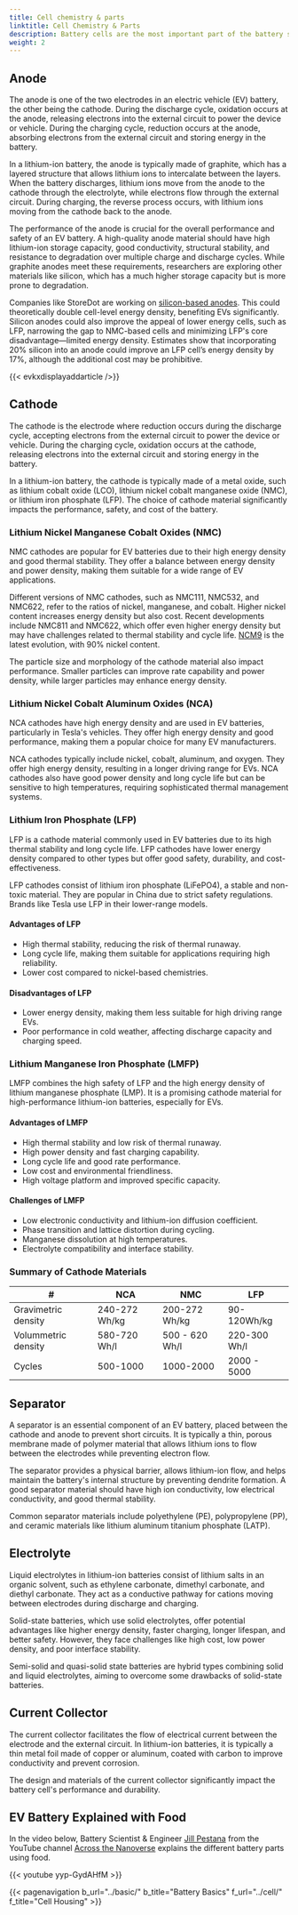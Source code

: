 ```yaml
---
title: Cell chemistry & parts
linktitle: Cell Chemistry & Parts
description: Battery cells are the most important part of the battery system and the most critical factor for both cost and performance in EVs.
weight: 2
---
```

<!-- markdownlint-disable MD033 -->

## Anode

The anode is one of the two electrodes in an electric vehicle (EV) battery, the other being the cathode. During the discharge cycle, oxidation occurs at the anode, releasing electrons into the external circuit to power the device or vehicle. During the charging cycle, reduction occurs at the anode, absorbing electrons from the external circuit and storing energy in the battery.

In a lithium-ion battery, the anode is typically made of graphite, which has a layered structure that allows lithium ions to intercalate between the layers. When the battery discharges, lithium ions move from the anode to the cathode through the electrolyte, while electrons flow through the external circuit. During charging, the reverse process occurs, with lithium ions moving from the cathode back to the anode.

The performance of the anode is crucial for the overall performance and safety of an EV battery. A high-quality anode material should have high lithium-ion storage capacity, good conductivity, structural stability, and resistance to degradation over multiple charge and discharge cycles. While graphite anodes meet these requirements, researchers are exploring other materials like silicon, which has a much higher storage capacity but is more prone to degradation.

Companies like StoreDot are working on [silicon-based anodes](https://www.store-dot.com/blog/silicon-dominant-anodes-pave-the-way-for-future-li-ion-ev-batteries). This could theoretically double cell-level energy density, benefiting EVs significantly. Silicon anodes could also improve the appeal of lower energy cells, such as LFP, narrowing the gap to NMC-based cells and minimizing LFP's core disadvantage—limited energy density. Estimates show that incorporating 20% silicon into an anode could improve an LFP cell’s energy density by 17%, although the additional cost may be prohibitive.

{{< evkxdisplayaddarticle />}}

## Cathode

The cathode is the electrode where reduction occurs during the discharge cycle, accepting electrons from the external circuit to power the device or vehicle. During the charging cycle, oxidation occurs at the cathode, releasing electrons into the external circuit and storing energy in the battery.

In a lithium-ion battery, the cathode is typically made of a metal oxide, such as lithium cobalt oxide (LCO), lithium nickel cobalt manganese oxide (NMC), or lithium iron phosphate (LFP). The choice of cathode material significantly impacts the performance, safety, and cost of the battery.

### Lithium Nickel Manganese Cobalt Oxides (NMC)

NMC cathodes are popular for EV batteries due to their high energy density and good thermal stability. They offer a balance between energy density and power density, making them suitable for a wide range of EV applications.

Different versions of NMC cathodes, such as NMC111, NMC532, and NMC622, refer to the ratios of nickel, manganese, and cobalt. Higher nickel content increases energy density but also cost. Recent developments include NMC811 and NMC622, which offer even higher energy density but may have challenges related to thermal stability and cycle life. [NCM9](https://skinnonews.com/global/archives/14179) is the latest evolution, with 90% nickel content.

The particle size and morphology of the cathode material also impact performance. Smaller particles can improve rate capability and power density, while larger particles may enhance energy density.

### Lithium Nickel Cobalt Aluminum Oxides (NCA)

NCA cathodes have high energy density and are used in EV batteries, particularly in Tesla's vehicles. They offer high energy density and good performance, making them a popular choice for many EV manufacturers.

NCA cathodes typically include nickel, cobalt, aluminum, and oxygen. They offer high energy density, resulting in a longer driving range for EVs. NCA cathodes also have good power density and long cycle life but can be sensitive to high temperatures, requiring sophisticated thermal management systems.

### Lithium Iron Phosphate (LFP)

LFP is a cathode material commonly used in EV batteries due to its high thermal stability and long cycle life. LFP cathodes have lower energy density compared to other types but offer good safety, durability, and cost-effectiveness.

LFP cathodes consist of lithium iron phosphate (LiFePO4), a stable and non-toxic material. They are popular in China due to strict safety regulations. Brands like Tesla use LFP in their lower-range models.

#### Advantages of LFP

- High thermal stability, reducing the risk of thermal runaway.
- Long cycle life, making them suitable for applications requiring high reliability.
- Lower cost compared to nickel-based chemistries.

#### Disadvantages of LFP

- Lower energy density, making them less suitable for high driving range EVs.
- Poor performance in cold weather, affecting discharge capacity and charging speed.

### Lithium Manganese Iron Phosphate (LMFP)

LMFP combines the high safety of LFP and the high energy density of lithium manganese phosphate (LMP). It is a promising cathode material for high-performance lithium-ion batteries, especially for EVs.

#### Advantages of LMFP

- High thermal stability and low risk of thermal runaway.
- High power density and fast charging capability.
- Long cycle life and good rate performance.
- Low cost and environmental friendliness.
- High voltage platform and improved specific capacity.

#### Challenges of LMFP

- Low electronic conductivity and lithium-ion diffusion coefficient.
- Phase transition and lattice distortion during cycling.
- Manganese dissolution at high temperatures.
- Electrolyte compatibility and interface stability.

### Summary of Cathode Materials

<table class="table table-striped">
<thead>
<tr>
<th>#</th>
<th>NCA</th>
<th>NMC</th>
<th>LFP</th>
</tr>
</thead>
<tbody>
<tr>
<td>Gravimetric density</td>
<td>240-272 Wh/kg</td>
<td>200-272 Wh/kg</td>
<td>90-120Wh/kg</td>
</tr>
<tr>
<td>Volummetric density</td>
<td>580-720 Wh/l</td>
<td>500 - 620 Wh/l</td>
<td> 220-300 Wh/l</td>
</tr>
<tr>
<td>Cycles</td>
<td>500-1000</td>
<td>1000-2000</td>
<td>2000 - 5000</td>
</tr>
</tbody>
</table>

## Separator

A separator is an essential component of an EV battery, placed between the cathode and anode to prevent short circuits. It is typically a thin, porous membrane made of polymer material that allows lithium ions to flow between the electrodes while preventing electron flow.

The separator provides a physical barrier, allows lithium-ion flow, and helps maintain the battery's internal structure by preventing dendrite formation. A good separator material should have high ion conductivity, low electrical conductivity, and good thermal stability.

Common separator materials include polyethylene (PE), polypropylene (PP), and ceramic materials like lithium aluminum titanium phosphate (LATP).

## Electrolyte

Liquid electrolytes in lithium-ion batteries consist of lithium salts in an organic solvent, such as ethylene carbonate, dimethyl carbonate, and diethyl carbonate. They act as a conductive pathway for cations moving between electrodes during discharge and charging.

Solid-state batteries, which use solid electrolytes, offer potential advantages like higher energy density, faster charging, longer lifespan, and better safety. However, they face challenges like high cost, low power density, and poor interface stability.

Semi-solid and quasi-solid state batteries are hybrid types combining solid and liquid electrolytes, aiming to overcome some drawbacks of solid-state batteries.

## Current Collector

The current collector facilitates the flow of electrical current between the electrode and the external circuit. In lithium-ion batteries, it is typically a thin metal foil made of copper or aluminum, coated with carbon to improve conductivity and prevent corrosion.

The design and materials of the current collector significantly impact the battery cell's performance and durability.

## EV Battery Explained with Food

In the video below, Battery Scientist & Engineer [Jill Pestana](https://www.linkedin.com/in/jillpestana/) from the YouTube channel [Across the Nanoverse](https://www.youtube.com/@AcrosstheNanoverse) explains the different battery parts using food.

{{< youtube yyp-GydAHfM >}}

{{< pagenavigation b_url="../basic/" b_title="Battery Basics" f_url="../cell/" f_title="Cell Housing" >}}